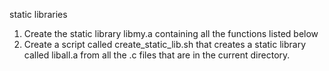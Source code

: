  static libraries
1. Create the static library libmy.a containing all the functions listed below
2. Create a script called create_static_lib.sh that creates a static library called liball.a from all the .c files that are in the current directory.
